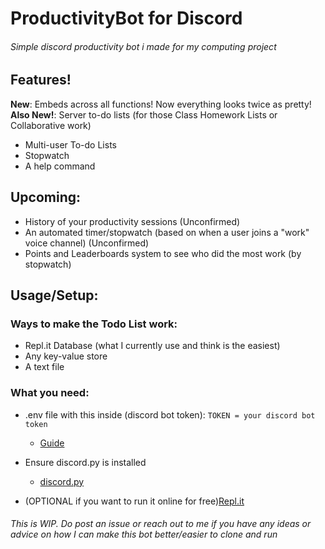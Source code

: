 # ProductivityBot for Discord


###### Simple discord productivity bot i made for my computing project


## Features!
**New**: Embeds across all functions! Now everything looks twice as pretty!  
**Also New!**: Server to-do lists (for those Class Homework Lists or Collaborative work)  
- Multi-user To-do Lists
- Stopwatch
- A help command
## Upcoming:

- History of your productivity sessions (Unconfirmed)
- An automated timer/stopwatch (based on when a user joins a "work" voice channel) (Unconfirmed)
- Points and Leaderboards system to see who did the most work (by stopwatch)

## Usage/Setup:

### Ways to make the Todo List work:
- Repl.it Database (what I currently use and think is the easiest)
- Any key-value store
- A text file

### What you need:  
- .env file with this inside (discord bot token):
```TOKEN = your discord bot token```
  - [Guide](https://www.writebots.com/discord-bot-token/)
- Ensure discord.py is installed
  - [discord.py](https://pypi.org/project/discord.py/)

- (OPTIONAL if you want to run it online for free)[Repl.it](replit.com)


###### This is WIP. Do post an issue or reach out to me if you have any ideas or advice on how I can make this bot better/easier to clone and run



